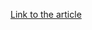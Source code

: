 [Link to the article](https://blog.minerva-labs.com/suncrypt-ransomware-gains-new-abilities-in-2022)
